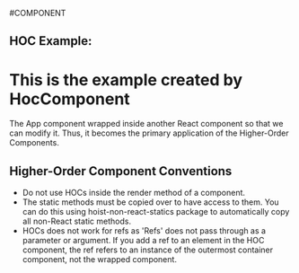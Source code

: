 #COMPONENT

<div>  
        <div className="hoc">
        <h2>HOC Example:<h1>This is the example created by HocComponent</h1></h2>  
        The App component wrapped inside another React component so that we can modify it. Thus, it becomes the primary application of the Higher-Order Components.
        <h2>Higher-Order Component Conventions</h2>
        <ul> 
          <li>Do not use HOCs inside the render method of a component.</li> 
          <li>The static methods must be copied over to have access to them. You can do this using hoist-non-react-statics package to automatically copy all non-React static methods.</li>   
          <li>HOCs does not work for refs as 'Refs' does not pass through as a parameter or argument. If you add a ref to an element in the HOC component, the ref refers to an instance of the outermost container component, not the wrapped component.</li>    
        </ul> 
        </div>
        <div className='pure'>
          <Purecomp about="A React component is considered pure if it renders the same output for the same state and props. For this type of class component, React provides the PureComponent base class. Class components that extend the React.PureComponent class are treated as pure components."/> 
          </div>
         
       
